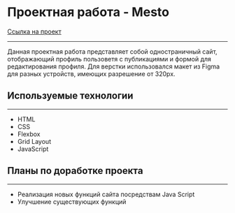# Проектная работа - Mesto  
  
  
[Ссылка на проект](https://veyron-bad.github.io/mesto/)

---------------------------------------------------------------

Данная проектная работа представляет собой одностраничный сайт,  
отображающий профиль пользоветя с публикациями и формой для редактирования профиля.
Для верстки использовался макет из Figma для разных устройств,
имеющих разрешение от 320px.

## Используемые технологии
---------------------------

* HTML
* CSS
* Flexbox
* Grid Layout
* JavaScript


## Планы по доработке проекта
------------------------------

* Реализация новых функций сайта посредствам Java Script
* Улучшение существующих функций